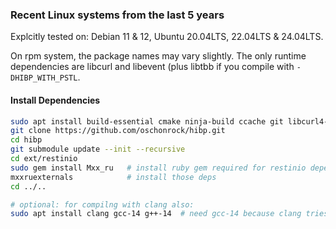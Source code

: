 ### Recent Linux systems from the last 5 years

Explcitly tested on:
Debian 11 & 12, Ubuntu 20.04LTS, 22.04LTS & 24.04LTS.

On rpm system, the package names may vary slightly. The only runtime
dependencies are libcurl and libevent (plus libtbb if you compile with
`-DHIBP_WITH_PSTL`. 

#### Install Dependencies
```bash
sudo apt install build-essential cmake ninja-build ccache git libcurl4-openssl-dev libevent-dev ruby libtbb-dev
git clone https://github.com/oschonrock/hibp.git
cd hibp
git submodule update --init --recursive
cd ext/restinio
sudo gem install Mxx_ru   # install ruby gem required for restinio dependency installation
mxxruexternals            # install those deps
cd ../..

# optional: for compilng with clang also:
sudo apt install clang gcc-14 g++-14  # need gcc-14 because clang tries to use its stdlibc++ version

```

